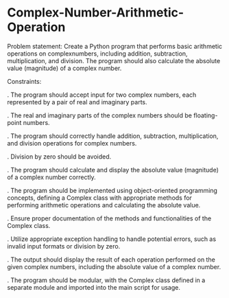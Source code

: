 # Complex-Number-Arithmetic-Operation

Problem statement: Create a Python program that performs basic arithmetic operations on complexnumbers, including addition, subtraction, multiplication, and division. The program should also calculate the absolute value (magnitude) of a complex number.

Constraints:

. The program should accept input for two complex numbers, each represented by a pair of real and imaginary parts.

. The real and imaginary parts of the complex numbers should be floating-point numbers.

. The program should correctly handle addition, subtraction, multiplication, and division operations for complex numbers.

. Division by zero should be avoided.

. The program should calculate and display the absolute value (magnitude) of a complex number correctly.

. The program should be implemented using object-oriented programming concepts, defining a Complex class with appropriate methods for performing arithmetic operations and calculating the absolute value.

. Ensure proper documentation of the methods and functionalities of the Complex class.  

. Utilize appropriate exception handling to handle potential errors, such as invalid input formats or division by zero.   

. The output should display the result of each operation performed on the given complex numbers, including the absolute value of a complex number.

. The program should be modular, with the Complex class defined in a separate module and imported into the main script for usage.
